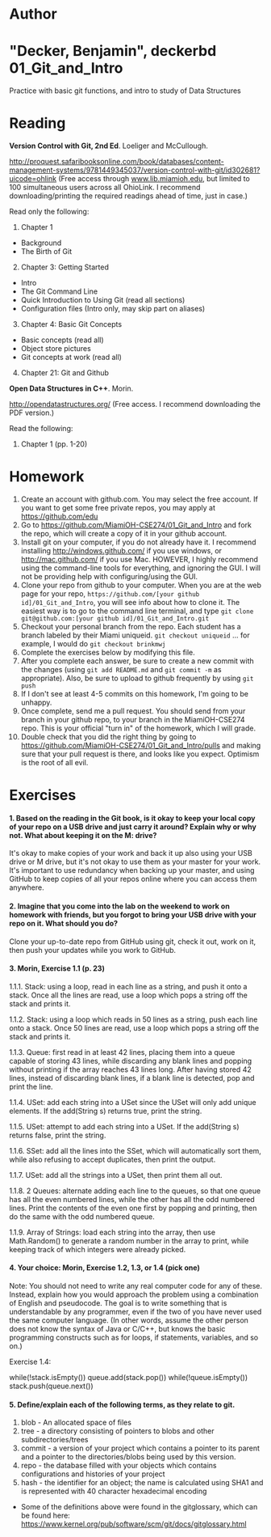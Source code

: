 Author
==========
"Decker, Benjamin", deckerbd
01_Git_and_Intro
================

Practice with basic git functions, and intro to study of Data Structures

Reading
=======

**Version Control with Git, 2nd Ed**. Loeliger and McCullough. 

http://proquest.safaribooksonline.com/book/databases/content-management-systems/9781449345037/version-control-with-git/id302681?uicode=ohlink (Free access through www.lib.miamioh.edu, but limited to 100 simultaneous users across all OhioLink. I recommend downloading/printing the required readings ahead of time, just in case.)

Read only the following:

1. Chapter 1
  * Background
  * The Birth of Git
2. Chapter 3: Getting Started
  * Intro
  * The Git Command Line
  * Quick Introduction to Using Git (read all sections)
  * Configuration files (Intro only, may skip part on aliases)
3. Chapter 4: Basic Git Concepts
  * Basic concepts (read all)
  * Object store pictures
  * Git concepts at work (read all)
4. Chapter 21: Git and Github

**Open Data Structures in C++**. Morin. 

http://opendatastructures.org/ (Free access. I recommend downloading the PDF version.)

Read the following:

1. Chapter 1 (pp. 1-20)

Homework
========

1. Create an account with github.com. You may select the free account. If you want to get some free private repos, you may apply at https://github.com/edu
2. Go to https://github.com/MiamiOH-CSE274/01_Git_and_Intro and fork the repo, which will create a copy of it in your github account.
3. Install git on your computer, if you do not already have it. I recommend installing http://windows.github.com/ if you use windows, or http://mac.github.com/ if you use Mac. HOWEVER, I highly recommend using the command-line tools for everything, and ignoring the GUI. I will not be providing help with configuring/using the GUI.
4. Clone your repo from github to your computer. When you are at the web page for your repo, `https://github.com/[your github id]/01_Git_and_Intro`, you will see info about how to clone it. The easiest way is to go to the command line terminal, and type `git clone git@github.com:[your github id]/01_Git_and_Intro.git`
5. Checkout your personal branch from the repo. Each student has a branch labeled by their Miami uniqueid. `git checkout uniqueid` ... for example, I would do `git checkout brinkmwj`
6. Complete the exercises below by modifying this file.
7. After you complete each answer, be sure to create a new commit with the changes (using `git add README.md` and `git commit -m` as appropriate). Also, be sure to upload to github frequently by using `git push`
8. If I don't see at least 4-5 commits on this homework, I'm going to be unhappy.
9. Once complete, send me a pull request. You should send from your branch in your github repo, to your branch in the MiamiOH-CSE274 repo. This is your official "turn in" of the homework, which I will grade.
10. Double check that you did the right thing by going to https://github.com/MiamiOH-CSE274/01_Git_and_Intro/pulls and making sure that your pull request is there, and looks like you expect. Optimism is the root of all evil.

Exercises
=========

#### 1. Based on the reading in the Git book, is it okay to keep your local copy of your repo on a USB drive and just carry it around? Explain why or why not. What about keeping it on the M: drive?

It's okay to make copies of your work and back it up also using your USB drive or M drive, but it's not okay to use them as your master for your work. It's important to use redundancy when backing up your master, and using GitHub to keep copies of all your repos online where you can access them anywhere.

#### 2. Imagine that you come into the lab on the weekend to work on homework with friends, but you forgot to bring your USB drive with your repo on it. What should you do?

Clone your up-to-date repo from GitHub using git, check it out, work on it, then push your updates while you work to GitHub.

#### 3. Morin, Exercise 1.1 (p. 23)

1.1.1. Stack: using a loop, read in each line as a string, and push it onto a stack. Once all the lines are read, use a loop which pops a string off the stack and prints it.

1.1.2. Stack: using a loop which reads in 50 lines as a string, push each line onto a stack. Once 50 lines are read, use a loop which pops a string off the stack and prints it.

1.1.3. Queue: first read in at least 42 lines, placing them into a queue capable of storing 43 lines, while discarding any blank lines and popping without printing if the array reaches 43 lines long. After having stored 42 lines, instead of discarding blank lines, if a blank line is detected, pop and print the line.

1.1.4. USet: add each string into a USet since the USet will only add unique elements. If the add(String s) returns true, print the string.

1.1.5. USet: attempt to add each string into a USet. If the add(String s) returns false, print the string.

1.1.6. SSet: add all the lines into the SSet, which will automatically sort them, while also refusing to accept duplicates, then print the output.

1.1.7. USet: add all the strings into a USet, then print them all out.

1.1.8. 2 Queues: alternate adding each line to the queues, so that one queue has all the even numbered lines, while the other has all the odd numbered lines. Print the contents of the even one first by popping and printing, then do the same with the odd numbered queue.

1.1.9. Array of Strings: load each string into the array, then use Math.Random() to generate a random number in the array to print, while keeping track of which integers were already picked.

#### 4. Your choice: Morin, Exercise 1.2, 1.3, or 1.4 (pick one)

Note: You should not need to write any real computer code for any of these. Instead, explain how you would approach the problem using a combination of English and pseudocode. The goal is to write something that is understandable by any programmer, even if the two of you have never used the same computer language. (In other words, assume the other person does not know the syntax of Java or C/C++, but knows the basic programming constructs such as for loops, if statements, variables, and so on.)

Exercise 1.4:

 while(!stack.isEmpty())
  queue.add(stack.pop())
 while(!queue.isEmpty())
  stack.push(queue.next())


#### 5. Define/explain each of the following terms, as they relate to git.

1. blob - An allocated space of files
2. tree - a directory consisting of pointers to blobs and other subdirectories/trees
3. commit - a version of your project which contains a pointer to its parent and a pointer to the directories/blobs being used by this version.
4. repo - the database filled with your objects which contains configurations and histories of your project
5. hash - the identifier for an object; the name is calculated using SHA1 and is represented with 40 character hexadecimal encoding

* Some of the definitions above were found in the gitglossary, which can be found here: https://www.kernel.org/pub/software/scm/git/docs/gitglossary.html
